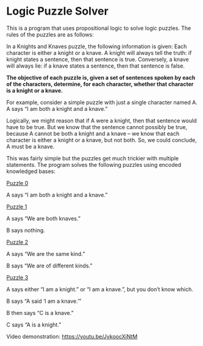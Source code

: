 # Logic Puzzle Solver

This is a program that uses propositional logic to solve logic puzzles. The rules of the puzzles are as follows:

In a Knights and Knaves puzzle, the following information is given: Each character is either a knight or a knave. A knight will always tell the truth: if knight states a sentence, then that sentence is true. Conversely, a knave will always lie: if a knave states a sentence, then that sentence is false.

**The objective of each puzzle is, given a set of sentences spoken by each of the characters, determine, for each character, whether that character is a knight or a knave.**

For example, consider a simple puzzle with just a single character named A. A says “I am both a knight and a knave.”

Logically, we might reason that if A were a knight, then that sentence would have to be true. But we know that the sentence cannot possibly be true, because A cannot be both a knight and a knave – we know that each character is either a knight or a knave, but not both. So, we could conclude, A must be a knave.

This was fairly simple but the puzzles get much trickier with multiple statements. The program solves the following puzzles using encoded knowledged bases:

<ins>Puzzle 0</ins>

A says “I am both a knight and a knave.”


<ins>Puzzle 1</ins>

A says “We are both knaves.”

B says nothing.

<ins>Puzzle 2</ins>

A says “We are the same kind.”

B says “We are of different kinds.”

<ins>Puzzle 3</ins>

A says either “I am a knight.” or “I am a knave.”, but you don’t know which.

B says “A said ‘I am a knave.’”

B then says “C is a knave.”

C says “A is a knight.”


Video demonstration: https://youtu.be/JykoocXiNtM
